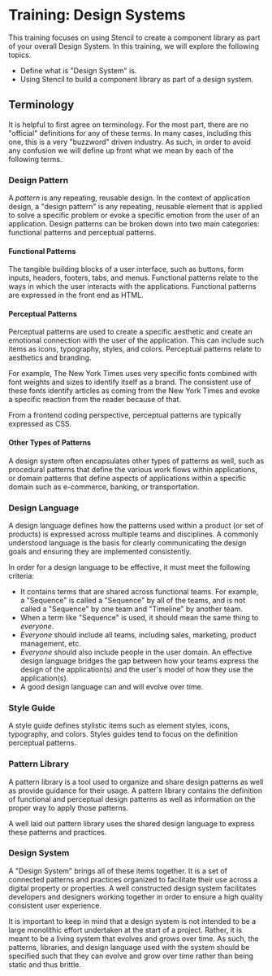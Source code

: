 # Training: Design Systems

This training focuses on using Stencil to create a component library as part of your overall Design System. In this training, we will explore the following topics.

- Define what is "Design System" is.
- Using Stencil to build a component library as part of a design system.

## Terminology

It is helpful to first agree on terminology. For the most part, there are no "official" definitions for any of these terms. In many cases, including this one, this is a very "buzzword" driven industry. As such, in order to avoid any confusion we will define up front what we mean by each of the following terms.

### Design Pattern

A _pattern_ is any repeating, reusable design. In the context of application design, a "design pattern" is any repeating, reusable element that is applied to solve a specific problem or evoke a specific emotion from the user of an application. Design patterns can be broken down into two main categories: functional patterns and perceptual patterns.

#### Functional Patterns

The tangible building blocks of a user interface, such as buttons, form inputs, headers, footers, tabs, and menus. Functional patterns relate to the ways in which the user interacts with the applications. Functional patterns are expressed in the front end as HTML.

#### Perceptual Patterns

Perceptual patterns are used to create a specific aesthetic and create an emotional connection with the user of the application. This can include such items as icons, typography, styles, and colors. Perceptual patterns relate to aesthetics and branding.

For example, The New York Times uses very specific fonts combined with font weights and sizes to identify itself as a brand. The consistent use of these fonts identify articles as coming from the New York Times and evoke a specific reaction from the reader because of that.

From a frontend coding perspective, perceptual patterns are typically expressed as CSS.

#### Other Types of Patterns

A design system often encapsulates other types of patterns as well, such as procedural patterns that define the various work flows within applications, or domain patterns that define aspects of applications within a specific domain such as e-commerce, banking, or transportation.

### Design Language

A design language defines how the patterns used within a product (or set of products) is expressed across multiple teams and disciplines. A commonly understood language is the basis for clearly communicating the design goals and ensuring they are implemented consistently.

In order for a design language to be effective, it must meet the following criteria:

- It contains terms that are shared across functional teams. For example, a "Sequence" is called a "Sequence" by all of the teams, and is not called a "Sequence" by one team and "Timeline" by another team.
- When a term like "Sequence" is used, it should mean the same thing to _everyone_.
- _Everyone_ should include all teams, including sales, marketing, product management, etc.
- _Everyone_ should also include people in the user domain. An effective design language bridges the gap between how your teams express the design of the application(s) and the user's model of how they use the application(s).
- A good design language can and will evolve over time.

### Style Guide

A style guide defines stylistic items such as element styles, icons, typography, and colors. Styles guides tend to focus on the definition perceptual patterns.

### Pattern Library

A pattern library is a tool used to organize and share design patterns as well as provide guidance for their usage. A pattern library contains the definition of functional and perceptual design patterns as well as information on the proper way to apply those patterns.

A well laid out pattern library uses the shared design language to express these patterns and practices.

### Design System

A "Design System" brings all of these items together. It is a set of connected patterns and practices organized to facilitate their use across a digital property or properties. A well constructed design system facilitates developers and designers working together in order to ensure a high quality consistent user experience.

It is important to keep in mind that a design system is not intended to be a large monolithic effort undertaken at the start of a project. Rather, it is meant to be a living system that evolves and grows over time. As such, the patterns, libraries, and design language used with the system should be specified such that they can evolve and grow over time rather than being static and thus brittle.
